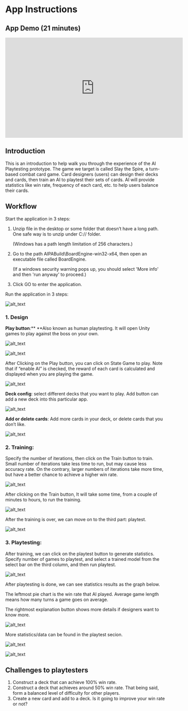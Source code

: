 # App Instructions

## App Demo (21 minutes)
<iframe width="560" height="315" src="https://www.youtube.com/embed/_B6vOUsNzXU" frameborder="0" allow="accelerometer; autoplay; clipboard-write; encrypted-media; gyroscope; picture-in-picture" allowfullscreen></iframe>

## Introduction

This is an introduction to help walk you through the experience of the AI Playtesting prototype. The game we target is called Slay the Spire, a turn-based combat card game. Card designers (users) can design their decks and cards, then train an AI to playtest their sets of cards. AI will provide statistics like win rate, frequency of each card, etc. to help users balance their cards.

## Workflow
Start the application in 3 steps:

1. Unzip file in the desktop or some folder that doesn’t have a long path. One safe way is to unzip under C:// folder.

    (Windows has a path length limitation of 256 characters.)

2. Go to the path AIPABuild\BoardEngine-win32-x64, then open an executable file called BoardEngine. 

    (If a windows security warning pops up, you should select 'More info' and then 'run anyway' to proceed.)

3. Click GO to enter the application. 

Run the application in 3 steps:

![alt_text](images/guide/workflow.png "workflow")

### 1. **Design**

**Play button**:** **Also known as human playtesting. It will open Unity games to play against the boss on your own.

![alt_text](images/guide/play.png "play")

![alt_text](images/guide/unity_start.png "unity_start")


After Clicking on the Play button, you can click on State Game to play. Note that if “enable AI” is checked, the reward of each card is calculated and displayed when you are playing the game.

![alt_text](images/guide/unity_play.png "unity_play")


**Deck config**: select different decks that you want to play. Add button can add a new deck into this particular app.


![alt_text](images/guide/deck_config.png "deck_config")


**Add or delete cards**: Add more cards in your deck, or delete cards that you don’t like.

![alt_text](images/guide/add_delete_card.png "add_delete_card")




### 2. **Training:** 

Specify the number of iterations, then click on the Train button to train. Small number of iterations take less time to run, but may cause less accuracy rate. On the contrary, larger numbers of iterations take more time, but have a better chance to achieve a higher win rate. 


![alt_text](images/guide/training.png "training")


After clicking on the Train button, It will take some time, from a couple of minutes to hours, to run the training.

![alt_text](images/guide/training2.png "training2")


After the training is over, we can move on to the third part: playtest.

![alt_text](images/guide/training3.png "training3")


### 3. **Playtesting**: 
After training, we can click on the playtest button to generate statistics. Specify number of games to playtest, and select a trained model from the select bar on the third column, and then run playtest.

![alt_text](images/guide/playtesting.png "playtesting")

After playtesting is done, we can see statistics results as the graph below.

The leftmost pie chart is the win rate that AI played. Average game length means how many turns a game goes on average. 

The rightmost explanation button shows more details if designers want to know more.

![alt_text](images/guide/playtest-win-rate.png "playtesting_result")

More statistics/data can be found in the playtest secion.

![alt_text](images/guide/playtest-card-util.png "playtesting_result")

![alt_text](images/guide/playtest-heatmap.png "playtesting_result")

## Challenges to playtesters


1. Construct a deck that can achieve 100% win rate. 
2. Construct a deck that achieves around 50% win rate. That being said, form a balanced level of difficulty for other players.
3. Create a new card and add to a deck. Is it going to improve your win rate or not?